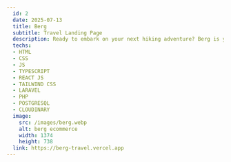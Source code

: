 ```yaml
---
  id: 2
  date: 2025-07-13
  title: Berg
  subtitle: Travel Landing Page
  description: Ready to embark on your next hiking adventure? Berg is your go-to travel landing page for all things hiking tours. With a sleek design and built with React JS and Laravel, our website offers a seamless browsing experience. Start planning your dream hike today!
  techs: 
  - HTML
  - CSS
  - JS
  - TYPESCRIPT
  - REACT JS
  - TAILWIND CSS
  - LARAVEL
  - PHP
  - POSTGRESQL
  - CLOUDINARY
  image:
    src: /images/berg.webp
    alt: berg ecommerce
    width: 1374
    height: 738
  link: https://berg-travel.vercel.app
---
```

